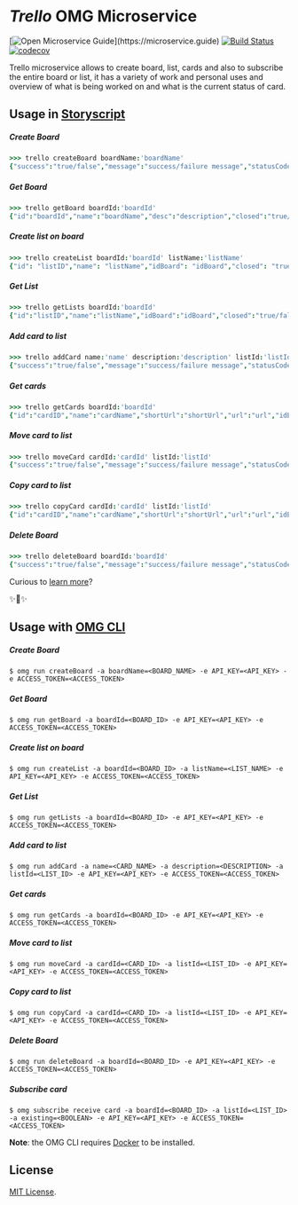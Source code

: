 # _Trello_ OMG Microservice

[![Open Microservice Guide](https://img.shields.io/badge/OMG%20Enabled-👍-green.svg?)](https://microservice.guide)
[![Build Status](https://travis-ci.com/heaptracetechnology/microservice-trello.svg?branch=master)](https://travis-ci.com/heaptracetechnology/microservice-trello)
[![codecov](https://codecov.io/gh/heaptracetechnology/microservice-trello/branch/master/graph/badge.svg)](https://codecov.io/gh/heaptracetechnology/microservice-trello)

Trello microservice allows to create board, list, cards and also to subscribe the entire board or list, it has a variety of work and personal uses and overview of what is being worked on and what is the current status of card.

## Usage in [Storyscript](https://storyscript.io/)

##### Create Board
```coffee
>>> trello createBoard boardName:'boardName'
{"success":"true/false","message":"success/failure message","statusCode":"statusCode"}
```
##### Get Board
```coffee
>>> trello getBoard boardId:'boardId'
{"id":"boardId","name":"boardName","desc":"description","closed":"true/false"}
```
##### Create list on board
```coffee
>>> trello createList boardId:'boardId' listName:'listName'
{"id": "listID","name": "listName","idBoard": "idBoard","closed": "true/false"}
```
##### Get List
```coffee
>>> trello getLists boardId:'boardId'
{"id":"listID","name":"listName","idBoard":"idBoard","closed":"true/false"}
```
##### Add card to list
```coffee
>>> trello addCard name:'name' description:'description' listId:'listId'
{"success":"true/false","message":"success/failure message","statusCode":"statusCode"}
```
##### Get cards
```coffee
>>> trello getCards boardId:'boardId'
{"id":"cardID","name":"cardName","shortUrl":"shortUrl","url":"url","idBoard":"idBoard","idList":"idList"}          
```
##### Move card to list
```coffee
>>> trello moveCard cardId:'cardId' listId:'listId'
{"success":"true/false","message":"success/failure message","statusCode":"statusCode"}
```
##### Copy card to list
```coffee
>>> trello copyCard cardId:'cardId' listId:'listId'
{"id":"cardID","name":"cardName","shortUrl":"shortUrl","url":"url","idBoard":"idBoard","idList":"idList"}
```
##### Delete Board
```coffee
>>> trello deleteBoard boardId:'boardId'
{"success":"true/false","message":"success/failure message","statusCode":"statusCode"}
```

Curious to [learn more](https://docs.storyscript.io/)?

✨🍰✨

## Usage with [OMG CLI](https://www.npmjs.com/package/omg)
##### Create Board
```shell
$ omg run createBoard -a boardName=<BOARD_NAME> -e API_KEY=<API_KEY> -e ACCESS_TOKEN=<ACCESS_TOKEN>
```
##### Get Board
```shell
$ omg run getBoard -a boardId=<BOARD_ID> -e API_KEY=<API_KEY> -e ACCESS_TOKEN=<ACCESS_TOKEN>
```
##### Create list on board
```shell
$ omg run createList -a boardId=<BOARD_ID> -a listName=<LIST_NAME> -e API_KEY=<API_KEY> -e ACCESS_TOKEN=<ACCESS_TOKEN>
```
##### Get List
```shell
$ omg run getLists -a boardId=<BOARD_ID> -e API_KEY=<API_KEY> -e ACCESS_TOKEN=<ACCESS_TOKEN>
```
##### Add card to list
```shell
$ omg run addCard -a name=<CARD_NAME> -a description=<DESCRIPTION> -a listId=<LIST_ID> -e API_KEY=<API_KEY> -e ACCESS_TOKEN=<ACCESS_TOKEN>
```
##### Get cards
```shell
$ omg run getCards -a boardId=<BOARD_ID> -e API_KEY=<API_KEY> -e ACCESS_TOKEN=<ACCESS_TOKEN>
```
##### Move card to list
```shell
$ omg run moveCard -a cardId=<CARD_ID> -a listId=<LIST_ID> -e API_KEY=<API_KEY> -e ACCESS_TOKEN=<ACCESS_TOKEN>
```
##### Copy card to list
```shell
$ omg run copyCard -a cardId=<CARD_ID> -a listId=<LIST_ID> -e API_KEY=<API_KEY> -e ACCESS_TOKEN=<ACCESS_TOKEN>
```
##### Delete Board
```shell
$ omg run deleteBoard -a boardId=<BOARD_ID> -e API_KEY=<API_KEY> -e ACCESS_TOKEN=<ACCESS_TOKEN>
```
##### Subscribe card
```shell
$ omg subscribe receive card -a boardId=<BOARD_ID> -a listId=<LIST_ID> -a existing=<BOOLEAN> -e API_KEY=<API_KEY> -e ACCESS_TOKEN=<ACCESS_TOKEN>
```

**Note**: the OMG CLI requires [Docker](https://docs.docker.com/install/) to be installed.

## License
[MIT License](https://choosealicense.com/licenses/mit/).

